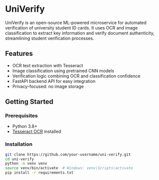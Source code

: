 # UniVerify

UniVerify is an open-source ML-powered microservice for automated verification of university student ID cards. It uses OCR and image classification to extract key information and verify document authenticity, streamlining student verification processes.

## Features

- OCR text extraction with Tesseract  
- Image classification using pretrained CNN models  
- Verification logic combining OCR and classification confidence  
- FastAPI backend API for easy integration  
- Privacy-focused: no image storage  

## Getting Started

### Prerequisites

- Python 3.8+  
- [Tesseract OCR](https://github.com/tesseract-ocr/tesseract) installed  

### Installation

```bash
git clone https://github.com/your-username/uni-verify.git
cd uni-verify
python -m venv venv
source venv/bin/activate  # Windows: venv\Scripts\activate
pip install -r requirements.txt
